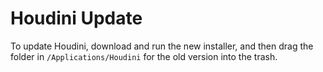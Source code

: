 # Houdini Update

To update Houdini, download and run the new installer, and then drag the folder in `/Applications/Houdini` for the old version into the trash.
